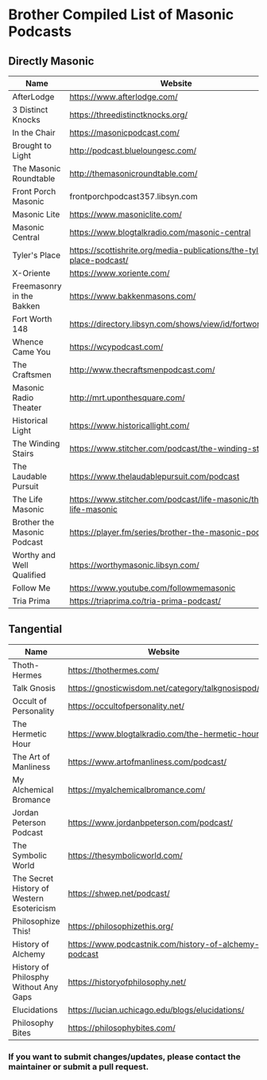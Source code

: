 # Brother Compiled List of Masonic Podcasts

## Directly Masonic
|Name|Website|Facebook|Youtube|Twitter|Other|
|---|---|---|---|---|---|
|AfterLodge|https://www.afterlodge.com/|[Facebook](https://facebook.com/AfterLodge)|[YouTube](https://www.youtube.com/channel/UCsprzbGYpePDxb-cJxgzDxw)|[Twitter](https://twitter.com/AfterLodge)|-|
|3 Distinct Knocks|https://threedistinctknocks.org/|[Facebook](https://facebook.com/threedistinctknocks)|[YouTube](https://youtube.com/threedistinctknocks)|-|[Instagram](https://www.instagram.com/threedistinctknocks)|
|In the Chair|https://masonicpodcast.com/|-|-|-|-|
|Brought to Light|http://podcast.blueloungesc.com/|[Facebook](https://www.facebook.com/blueloungevic/)|[YouTube](https://www.youtube.com/channel/UCIEppg6lWM8mmZ2ARpO3LKg)|[Twitter](http://twitter.com/blueloungevic)|[Instagram](http://instagram.com/blueloungensw)|
|The Masonic Roundtable|http://themasonicroundtable.com/|[Facebook](https://www.facebook.com/TheMasonicRoundtable/)|[YouTube](https://www.youtube.com/user/MasonicRoundtable)|-|[Patreon](https://www.patreon.com/themasonicroundtable)|
|Front Porch Masonic|frontporchpodcast357.libsyn.com|[Facebook](https://www.facebook.com/frontporchmasonic/)|-|-|-|
|Masonic Lite|https://www.masoniclite.com/|[Facebook](https://www.facebook.com/masonicpodcast/)|-|[Twitter](https://twitter.com/masoniclite)|-|
|Masonic Central|https://www.blogtalkradio.com/masonic-central|[Facebook](http://www.facebook.com/home.php#/group.php?gid=28936168770)|-|[Twitter](http://www.twitter.com/masoniccentral)|-|
|Tyler's Place|https://scottishrite.org/media-publications/the-tylers-place-podcast/|[Facebook](https://www.facebook.com/pages/Scottish-Rite-Freemasonry/10285083467)|[YouTube](https://www.youtube.com/user/ScottishRiteMasons)|[Twitter](https://twitter.com/TheScottishRite)|[Instagram](https://www.instagram.com/scottishritesj/)|
|X-Oriente|https://www.xoriente.com/|-|-|-|-|
|Freemasonry in the Bakken|https://www.bakkenmasons.com/|-|-|-|-|
|Fort Worth 148|https://directory.libsyn.com/shows/view/id/fortworth148|-|-|-|-|
|Whence Came You|https://wcypodcast.com/|-|-|-|-|
|The Craftsmen|http://www.thecraftsmenpodcast.com/|-|-|-|-|
|Masonic Radio Theater|http://mrt.uponthesquare.com/|-|-|-|-|
|Historical Light|https://www.historicallight.com/|-|-|-|-|
|The Winding Stairs|https://www.stitcher.com/podcast/the-winding-stairs|-|-|-|-|
|The Laudable Pursuit|https://www.thelaudablepursuit.com/podcast|-|-|-|-|
|The Life Masonic|https://www.stitcher.com/podcast/life-masonic/the-life-masonic|-|-|-|-|
|Brother the Masonic Podcast|https://player.fm/series/brother-the-masonic-podcast|-|-|-|-|
|Worthy and Well Qualified|https://worthymasonic.libsyn.com/|-|-|-|-|
|Follow Me|https://www.youtube.com/followmemasonic|-|[YouTube](https://www.youtube.com/followmemasonic)|-|-|
|Tria Prima|https://triaprima.co/tria-prima-podcast/|-|-|-|-|

## Tangential
|Name|Website|Facebook|Youtube|Twitter|Other|
|---|---|---|---|---|---|
|Thoth-Hermes|https://thothermes.com/|-|-|-|-|
|Talk Gnosis|https://gnosticwisdom.net/category/talkgnosispod/|-|-|-|-|
|Occult of Personality|https://occultofpersonality.net/|-|-|-|-|
|The Hermetic Hour|https://www.blogtalkradio.com/the-hermetic-hour|-|-|-|-|
|The Art of Manliness|https://www.artofmanliness.com/podcast/|-|-|-|-|
|My Alchemical Bromance|https://myalchemicalbromance.com/|-|-|-|-|
|Jordan Peterson Podcast|https://www.jordanbpeterson.com/podcast/|-|-|-|-|
|The Symbolic World|https://thesymbolicworld.com/|-|-|-|-|
|The Secret History of Western Esotericism|https://shwep.net/podcast/|-|-|-|-|
|Philosophize This!|https://philosophizethis.org/|-|-|-|-|
|History of Alchemy|https://www.podcastnik.com/history-of-alchemy-podcast|-|-|-|-|
|History of Philosphy Without Any Gaps|https://historyofphilosophy.net/|-|-|-|-|
|Elucidations|https://lucian.uchicago.edu/blogs/elucidations/|-|-|-|-|
|Philosophy Bites|https://philosophybites.com/|-|-|-|-|



### If you want to submit changes/updates, please contact the maintainer or submit a pull request.
